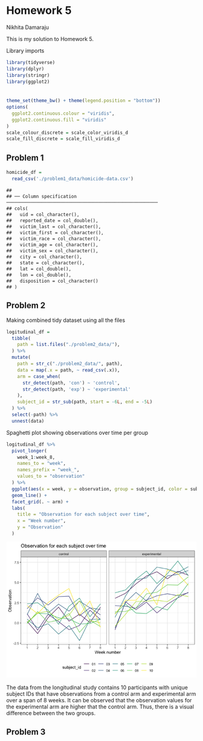 Homework 5
================
Nikhita Damaraju

This is my solution to Homework 5.

Library imports

``` r
library(tidyverse)
library(dplyr)
library(stringr)
library(ggplot2)


theme_set(theme_bw() + theme(legend.position = "bottom"))
options(
  ggplot2.continuous.colour = "viridis",
  ggplot2.continuous.fill = "viridis"
)
scale_colour_discrete = scale_color_viridis_d
scale_fill_discrete = scale_fill_viridis_d
```

## Problem 1

``` r
homicide_df = 
  read_csv('./problem1_data/homicide-data.csv')
```

    ## 
    ## ── Column specification ────────────────────────────────────────────────────────
    ## cols(
    ##   uid = col_character(),
    ##   reported_date = col_double(),
    ##   victim_last = col_character(),
    ##   victim_first = col_character(),
    ##   victim_race = col_character(),
    ##   victim_age = col_character(),
    ##   victim_sex = col_character(),
    ##   city = col_character(),
    ##   state = col_character(),
    ##   lat = col_double(),
    ##   lon = col_double(),
    ##   disposition = col_character()
    ## )

## Problem 2

Making combined tidy dataset using all the files

``` r
logitudinal_df = 
  tibble(
    path = list.files("./problem2_data/"),
  ) %>%
  mutate(
    path = str_c("./problem2_data/", path),
    data = map(.x = path, ~ read_csv(.x)),
    arm = case_when(
      str_detect(path, 'con') ~ 'control',
      str_detect(path, 'exp') ~ 'experimental'
    ),
    subject_id = str_sub(path, start = -6L, end = -5L)
  ) %>%
  select(-path) %>%
  unnest(data) 
```

Spaghetti plot showing observations over time per group

``` r
logitudinal_df %>%
  pivot_longer(
    week_1:week_8,
    names_to = "week",
    names_prefix = "week_",
    values_to = "observation"
  ) %>%
  ggplot(aes(x = week, y = observation, group = subject_id, color = subject_id)) +
  geom_line() +
  facet_grid(. ~ arm) + 
  labs(
    title = "Observation for each subject over time",
    x = "Week number",
    y = "Observation"
  )
```

![](p8105_hw5_nd2674_files/figure-gfm/unnamed-chunk-3-1.png)<!-- -->

The data from the longitudinal study contains 10 participants with
unique subject IDs that have observations from a control arm and
experimental arm over a span of 8 weeks. It can be observed that the
observation values for the experimental arm are higher that the control
arm. Thus, there is a visual difference between the two groups.

## Problem 3
